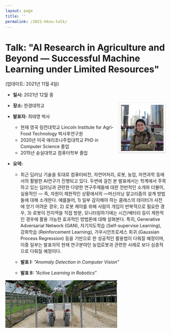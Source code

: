 ```yaml
---
layout: page
title: '' 
permalink: /2021-hknu-talk/
---
```


# Talk: "AI Research in Agriculture and Beyond &mdash; Successful Machine Learning under Limited Resources"

(업데이트: 2021년 11월 4일)


- **일시:** 2021년 12월 중

<img align="right" width="150" src="/images/chicago.jpg">

- **장소:** 한경대학교 

- **발표자:** 최태영 박사 
  - 현재 영국 링컨대학교 Lincoln Institute for Agri-Food Technology 박사후연구원 
  - 2020년 미국 애리조나주립대학교 PhD in Computer Science 졸업
  - 2015년 숭실대학교 컴퓨터학부 졸업

- **요약:** 
  - 최근 딥러닝 기술을 토대로 컴퓨터비전, 자연어처리, 로봇, 농업, 자연과학 등에서의 활발한 AI연구가 진행되고 있다. 
  두번에 걸친 본 발표에서는 학계에서 주목하고 있는 딥러닝과 관련한 다양한 연구주제들에 대한 전반적인 소개와 더불어, 실용적인 &mdash; 즉, 자원이 제한적인 상황에서의 &mdash;머신러닝 알고리즘의 설계 방법들에 대해 소개한다. 예를들어, 1) 일부 감지해야 하는 클래스의 데이터가 사전에 얻기 어려운 경우, 2) 로봇 제어를 위해 사람의 개입이 반복적으로 필요한 경우, 3) 로봇이 전지역을 직접 방문, 모니터링하기에는 시간/배터리 등이 제한적인 경우에 활용 가능한 효과적인 방법론에 대해 살펴본다. 특히, Generative Adversarial Network (GAN), 자기지도학습 (Self-supervise Learning), 강화학습 (Reinforcement Learning), 가우시안프로세스 회귀 (Gaussian Process Regression) 등을 기반으로 한 성공적인 활용법이 다뤄질 예정이며, 이중 일부는 발표자의 현재 연구분야인 농업로봇과 관련한 사례로 보다 심층적으로 다뤄질 예정이다. 

  - **발표 I:** *"Anomaly Detection in Computer Vision"*
  - **발표 II:** *"Active Learning in Robotics"*

<img align="center" width="350" src="/images/2021-hknu-talk/thovald_robot.jpg">
